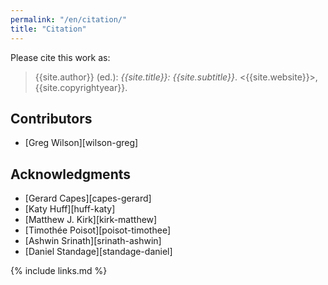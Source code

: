 ```yaml
---
permalink: "/en/citation/"
title: "Citation"
---
```


Please cite this work as:

> {{site.author}} (ed.): *{{site.title}}: {{site.subtitle}}*.  <{{site.website}}>, {{site.copyrightyear}}.

## Contributors

-   [Greg Wilson][wilson-greg]

## Acknowledgments

-   [Gerard Capes][capes-gerard]
-   [Katy Huff][huff-katy]
-   [Matthew J. Kirk][kirk-matthew]
-   [Timothée Poisot][poisot-timothee]
-   [Ashwin Srinath][srinath-ashwin]
-   [Daniel Standage][standage-daniel]

{% include links.md %}
